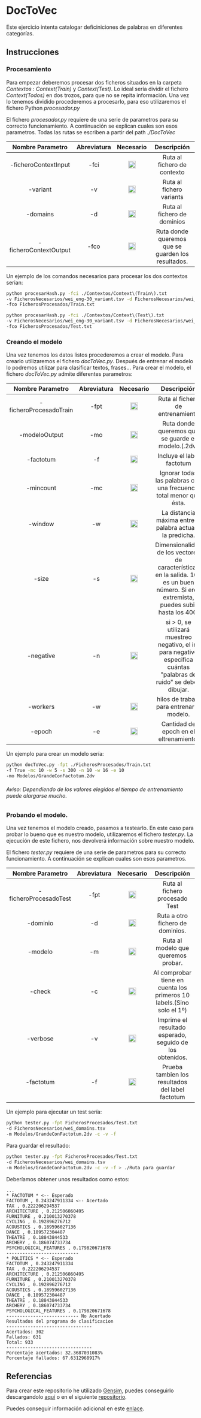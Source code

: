 # DocToVec

Este ejercicio intenta catalogar deficiniciones de palabras en diferentes categorías.

## Instrucciones

### Procesamiento

Para empezar deberemos procesar dos ficheros situados en la carpeta *Contextos* : *Context(Train)* y *Context(Test)*. Lo ideal sería dividir el fichero *Context(Todos)* en dos trozos, para que no se repita información. Una vez lo tenemos dividido procederemos a procesarlo, para eso utilizaremos el fichero Python *procesador.py*

El fichero *procesador.py* requiere de una serie de parametros para su correcto funcionamiento. A continuación se explican cuales son esos parametros. Todas las rutas se escriben a partir del path *./DocToVec*

|Nombre Parametro|Abreviatura|Necesario|Descripción|
| :---: | :---: | :---: | :---: |
|-ficheroContextInput|-fci|<img src="http://www.autoroyal.it/wp-content/uploads/2015/07/plainicon.com-54418-128px-51c.png" width="20"> | Ruta al fichero de contexto|
|-variant|-v|  <img src="http://www.autoroyal.it/wp-content/uploads/2015/07/plainicon.com-54418-128px-51c.png" width="20">|Ruta al fichero variants|
|-domains|-d|<img src="http://www.autoroyal.it/wp-content/uploads/2015/07/plainicon.com-54418-128px-51c.png" width="20">|Ruta al fichero de dominios|
|-ficheroContextOutput|-fco|<img src="http://www.autoroyal.it/wp-content/uploads/2015/07/plainicon.com-54418-128px-51c.png" width="20">|Ruta donde queremos que se guarden los resultados.

Un ejemplo de los comandos necesarios para procesar los dos contextos serian:

```bash
python procesarHash.py -fci ./Contextos/Context\(Train\).txt 
-v FicherosNecesarios/wei_eng-30_variant.tsv -d FicherosNecesarios/wei_ili_to_domains.tsv 
-fco FicherosProcesados/Train.txt
```

```bash
python procesarHash.py -fci ./Contextos/Context\(Test\).txt 
-v FicherosNecesarios/wei_eng-30_variant.tsv -d FicherosNecesarios/wei_ili_to_domains.tsv 
-fco FicherosProcesados/Test.txt
```

### Creando el modelo

Una vez tenemos los datos listos procederemos a crear el modelo. Para crearlo utilizaremos el fichero *docToVec.py*. Después de entrenar el modelo lo podremos utilizar para clasificar textos, frases... Para crear el modelo, el fichero *docToVec.py* admite diferentes parametros:

|Nombre Parametro|Abreviatura|Necesario|Descripción|
| :---: | :---: | :---: | :---: |
|-ficheroProcesadoTrain|-fpt|<img src="http://www.autoroyal.it/wp-content/uploads/2015/07/plainicon.com-54418-128px-51c.png" width="20"> |Ruta al fichero de entrenamiento|
|-modeloOutput|-mo| <img src="http://www.autoroyal.it/wp-content/uploads/2015/07/plainicon.com-54418-128px-51c.png" width="20">|Ruta donde queremos que se guarde el modelo.(.2dv)|
|-factotum|-f|<img src="http://www.clker.com/cliparts/Z/Z/S/Y/S/w/red-circle-cross-transparent-background-md.png" width="20">|Incluye el label factotum|
|-mincount|-mc|<img src="http://www.clker.com/cliparts/Z/Z/S/Y/S/w/red-circle-cross-transparent-background-md.png" width="20">|Ignorar todas las palabras con una frecuencia total menor que ésta.|
|-window|-w|<img src="http://www.clker.com/cliparts/Z/Z/S/Y/S/w/red-circle-cross-transparent-background-md.png" width="20">|La distancia máxima entre la palabra actual y la predicha.|
|-size|-s|<img src="http://www.clker.com/cliparts/Z/Z/S/Y/S/w/red-circle-cross-transparent-background-md.png" width="20">|Dimensionalidad de los vectores de características en la salida. 100 es un buen número. Si eres extremista, puedes subir hasta los 400.|
|-negative|-n|<img src="http://www.clker.com/cliparts/Z/Z/S/Y/S/w/red-circle-cross-transparent-background-md.png" width="20">|si > 0, se utilizará muestreo negativo, el int para negativo especifica cuántas "palabras de ruido" se deben dibujar.|
|-workers|-w|<img src="http://www.clker.com/cliparts/Z/Z/S/Y/S/w/red-circle-cross-transparent-background-md.png" width="20">|hilos de trabajo para entrenar el modelo.|
|-epoch|-e|<img src="http://www.clker.com/cliparts/Z/Z/S/Y/S/w/red-circle-cross-transparent-background-md.png" width="20">|Cantidad de epoch en el eltrenamiento.|

Un ejemplo para crear un modelo sería:

```bash
python docToVec.py -fpt ./FicherosProcesados/Train.txt
-f True -mc 10 -w 5 -s 300 -n 10 -w 16 -e 10 
-mo Modelos/GrandeConFactotum.2dv
```
###### *Aviso*: Dependiendo de los valores elegidos el tiempo de entrenamiento puede alargarse mucho.

### Probando el modelo.

Una vez tenemos el modelo creado, pasamos a testearlo. En este caso para probar lo bueno que es nuestro modelo, utilizaremos el fichero *tester.py*. La ejecución de este fichero, nos devolverá información sobre nuestro modelo.

El fichero *tester.py* requiere de una serie de parametros para su correcto funcionamiento. A continuación se explican cuales son esos parametros.

|Nombre Parametro|Abreviatura|Necesario|Descripción|
| :---: | :---: | :---: | :---: |
|-ficheroProcesadoTest|-fpt|<img src="http://www.autoroyal.it/wp-content/uploads/2015/07/plainicon.com-54418-128px-51c.png" width="20"> |Ruta al fichero procesado Test|
|-dominio|-d| <img src="http://www.autoroyal.it/wp-content/uploads/2015/07/plainicon.com-54418-128px-51c.png" width="20">|Ruta a otro fichero de dominios.|
|-modelo|-m|<img src="http://www.autoroyal.it/wp-content/uploads/2015/07/plainicon.com-54418-128px-51c.png" width="20">|Ruta al modelo que queremos probar.|
|-check|-c|<img src="http://www.clker.com/cliparts/Z/Z/S/Y/S/w/red-circle-cross-transparent-background-md.png" width="20">|Al comprobar tiene en cuenta los primeros 10 labels.(Sino solo el 1º)|
|-verbose|-v|<img src="http://www.clker.com/cliparts/Z/Z/S/Y/S/w/red-circle-cross-transparent-background-md.png" width="20">|Imprime el resultado esperado, seguido de los obtenidos.|
|-factotum|-f|<img src="http://www.clker.com/cliparts/Z/Z/S/Y/S/w/red-circle-cross-transparent-background-md.png" width="20">|Prueba tambien los resultados del label factotum|

Un ejemplo para ejecutar un test sería:

```bash
python tester.py -fpt FicherosProcesados/Test.txt 
-d FicherosNecesarios/wei_domains.tsv 
-m Modelos/GrandeConFactotum.2dv -c -v -f
```

Para guardar el resultado:

```bash
python tester.py -fpt FicherosProcesados/Test.txt 
-d FicherosNecesarios/wei_domains.tsv 
-m Modelos/GrandeConFactotum.2dv -c -v -f > ./Ruta para guardar
```

Deberíamos obtener unos resultados como estos:
```
...
* FACTOTUM * <-- Esperado
FACTOTUM , 0.243247911334 <-- Acertado
TAX , 0.222206294537
ARCHITECTURE , 0.212506860495
FURNITURE , 0.210013270378
CYCLING , 0.192896276712
ACOUSTICS , 0.189596027136
DANCE , 0.189572304487
THEATRE , 0.18843844533
ARCHERY , 0.186074733734
PSYCHOLOGICAL_FEATURES , 0.179820671678
---------------------------
* POLITICS * <-- Esperado
FACTOTUM , 0.243247911334
TAX , 0.222206294537
ARCHITECTURE , 0.212506860495
FURNITURE , 0.210013270378
CYCLING , 0.192896276712
ACOUSTICS , 0.189596027136
DANCE , 0.189572304487
THEATRE , 0.18843844533
ARCHERY , 0.186074733734
PSYCHOLOGICAL_FEATURES , 0.179820671678
--------------------------- No Acertado
Resultados del programa de clasificacion
--------------------------------
Acertados: 302
Fallados: 631
Total: 933
--------------------------------
Porcentaje acertados: 32.3687031083%
Porcentaje fallados: 67.6312968917%
```



## Referencias

Para crear este repositorio he utilizado [Gensim], puedes conseguirlo descargandolo [aquí] o en el siguiente [repositorio].

Puedes conseguir información adicional en este [enlace].

[Gensim]: https://radimrehurek.com/gensim/
[aquí]: https://radimrehurek.com/gensim/install.html
[repositorio]: https://github.com/RaRe-Technologies/gensim
[enlace]: http://linanqiu.github.io/2015/10/07/word2vec-sentiment/




